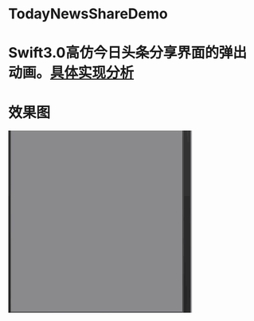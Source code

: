 # TodayNewsShareDemo
# Swift3.0高仿今日头条分享界面的弹出动画。[具体实现分析](http://www.jianshu.com/p/ef02069fe6c0)
# 效果图
![](./ShareAnimat/DemoGif.gif)
